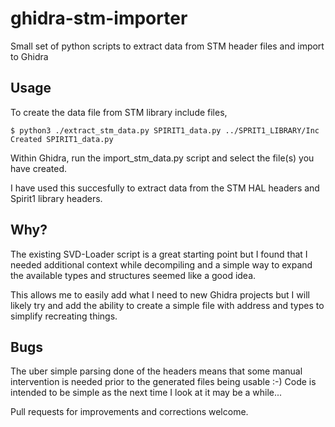 # ghidra-stm-importer
Small set of python scripts to extract data from STM header files and import to Ghidra

## Usage

To create the data file from STM library include files,

``` shell
$ python3 ./extract_stm_data.py SPIRIT1_data.py ../SPRIT1_LIBRARY/Inc
Created SPIRIT1_data.py
```

Within Ghidra, run the import_stm_data.py script and select the file(s) you have created.

I have used this succesfully to extract data from the STM HAL headers and Spirit1 library headers.

## Why?

The existing SVD-Loader script is a great starting point but I found that I needed additional context while decompiling and a simple way to expand the available types and structures seemed like a good idea.

This allows me to easily add what I need to new Ghidra projects but I will likely try and add the ability to create a simple file with address and types to simplify recreating things.

## Bugs

The uber simple parsing done of the headers means that some manual intervention is needed prior to the generated files being usable :-) Code is intended to be simple as the next time I look at it may be a while...

Pull requests for improvements and corrections welcome.
